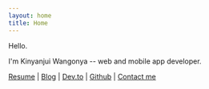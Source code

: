 ```yaml
---
layout: home
title: Home
---
```


Hello.

I'm Kinyanjui Wangonya -- web and mobile app developer.

[Resume](https://drive.google.com/drive/folders/17DpSGOD1GDEINbbKWUZN80OHAQ0jYP-F?usp=sharing) | [Blog](/blog) | [Dev.to](https://dev.to/wangonya) | [Github](https://github.com/wang0nya) | [Contact me](mailto:kwangonya@gmail.com)